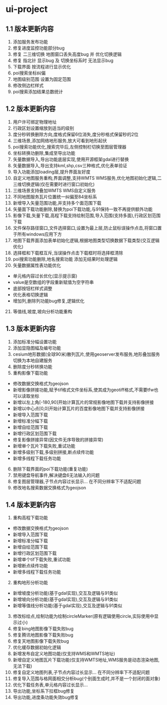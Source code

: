 # ui-project
## 1.1 版本更新内容
1. 添加服务发布功能
2. 修复进度监控功能部分bug
3. 修复 二三维切换 地图窗口丢失高度bug 并 优化切换逻辑
4. 修复 指北针 显示bug 及 切换坐标系时 无法显示bug
5. 下载界面 按流程进行显示优化
6. poi搜索坐标纠偏
7. 地图级别范围 设置为固定范围
8. 修改侧边栏样式
9. poi搜索添加结果总数统计

## 1.2 版本更新内容
1. 用户许可绑定物理地址
2. 行政区划设置缩放到适当的级别
3. 度分秒转换删除方向,度格式保留6位消失,度分秒格式保留秒的2位
4. 三维场景,添加网络地形服务,放大可看到地形起伏
5. poi搜索功能优化,搜索完毕后,左侧控制栏切换至图层管理器
6. 坐标转换功删除,集成至导出功能
7. 矢量数据导入,导出功能底层实现,使用开源框架gdal进行替换
8. 矢量数据导入,导出支持kml,shp,csv三种格式,优化表单验证
9. 导入功能添加loading层,提升界面友好度
10. 自定义地图服务重构,界面调整,支持WMTS WMS服务,优化地图初始化逻辑,二三维切换逻辑(仅在需要时进行窗口初始化)
11. 三维场景支持叠加WMTS WMS自定义服务
12. 不同地图服务瓦片位置统一纠偏至84坐标系
13. 新增导入矢量范围功能,并支持多个面范围下载
14. 矢量面下载功能删除,替换为poi下载功能,与91保持一致不再提供额外功能
15. 影像下载,矢量下载,高程下载支持绘制范围,导入范围(支持多面),行政区划范围下载
16. 文件保存路径窗口,文件选择窗口,设置为最上层,防止鼠标误操作点击,将窗口置于所有windows应用下方
17. 地图下载界面添加表单初始化逻辑,根据地图类型切换数据下载类型(交互逻辑优化)
18. 选择框和下载框互斥,当误操作点击下载框时将选择框清除
19. poi搜索功能删除,地名搜索功能 添加无结果时处理逻辑
20. 矢量数据属性表功能优化 
  - 单元格内容过长优化(显示提示窗)
  - value是空数组的字段重新赋值为空字符串
  - 底部按钮栏样式调整
  - 优化表格切换逻辑
  - 增加列,删除列功能bug修复,逻辑优化
21. 等值线,坡度,坡向分析功能重构

## 1.3 版本更新内容
1. 添加标准分幅设置功能
2. 添加显隐图幅及编号功能
3. cesium地形数据(全球90米)散列瓦片,使用geoserver发布服务,地形叠加服务切换为本地自建服务
4. 删除度分秒转换功能
5. 重构影像下载功能
  - 修改数据交换格式为geojson
  - 新增影像拼接功能,赋予tif格式文件坐标系,使其成为geotiff格式,不需要tfw也可以读取坐标
  - 新增以左上角[-180,90]开始计算瓦片的常规影像地图下载并支持影像拼接
  - 新增以中心点[0,0]开始计算瓦片的百度影像地图下载并支持影像拼接
  - 新增导入范围下载
  - 新增标准分幅下载
  - 新增自绘范围下载
  - 新增行政区划范围下载
  - 修复影像拼接异常(因文件无序导致的拼接异常)
  - 新增单个瓦片下载失败,重试功能
  - 新增多级别下载,多级别拼接,断点续传功能
  - 新增多线程下载任务功能
6. 删除下载界面的poi下载功能(重复功能)
8. 禁用键盘导航事件,解决键盘6无法输入的问题
9. 修复图层管理器,子节点内容过长显示... 在不同分辨率下不适配问题
10. 修改地名搜索数据交换格式为geojson

## 1.4 版本更新内容
1. 重构高程下载功能
  - 修改数据交换格式为geojson
  - 新增导入范围下载
  - 新增标准分幅下载
  - 新增自绘范围下载
  - 新增行政区划范围下载
  - 新增单个tif下载失败,重试功能
  - 新增断点续传功能
  - 新增多线程下载任务功能
2. 重构地形分析功能
  - 新增坡度分析功能(基于gdal实现),交互及逻辑与91类似
  - 新增坡向分析功能(基于gdal实现),交互及逻辑与91类似
  - 新增等值线分析功能(基于gdal实现),交互及逻辑与91类似
3. 修改标绘点,绘制功能为绘制circleMarker(原有逻辑使用circle,实际使用中显示过小)
4. 修复bing地图影像下载失败bug
5. 修复腾讯地图影像下载失败bug
6. 修复天地图影像下载失败bug
7. 优化缓存数据初始化逻辑
8. 新增发布自定义地图功能(仅支持WMS和WMTS地址)
9. 新增自定义地图瓦片下载功能(仅支持WMTS地址,WMS服务是动态渲染地图,无法下载)
10. 修复自定义地图列表,子节点内容过长显示... 在不同分辨率下不适配问题
11. 修复导入范围与格网面相交分析bug(个别面生成时,并不是一个封闭的面对象)
12. 优化下载任务表,单元格内容过长显示...
13. 导出功能,坐标系下拉框bug修复
14. 导出功能,进度条功能失效bug修复